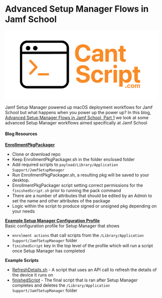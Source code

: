 # Advanced Setup Manager Flows in Jamf School


<p align="center">
<img width="512" alt="CantScript Logo" src="https://github.com/cantscript/AxM_API/blob/main/CantScript_Full_DotComV7.png">
</p>


Jamf Setup Manager powered up macOS deployment workflows for Jamf School but what happens when you power up the power up? In this blog, [Advanced Setup Manager Flows in Jamf School, Part 1]() we look at some advanced Setup Manager workflows aimed specifically at Jamf School


#### Blog Resources
**[EnrollmentPkgPackager](https://github.com/cantscript/Advanced-Setup-Manager-Flows-in-Jamf-School/tree/main/EnrollmentPkgPackager)** <br>

* Clone or download repo
* Keep EnrollmentPkgPackager.sh in the folder enclosed folder
* Add required scripts to `payload/Library/Application Support/JamfSetupManager`
* Run EnrollmentPkgPackager.sh, a resulting pkg will be saved to your desktop.
* EnrollmentPkgPackager script setting correct permissions for the `finishedScript.sh` prior to running the pack command
* There are a number of attributes that should be edited by an Admin to set the name and other attributes of the package
* Logic within the script to produce signed or unsigned pkg depending on your needs


**[Example Setup Manager Configuration Profile](https://github.com/cantscript/Advanced-Setup-Manager-Flows-in-Jamf-School/blob/main/Example_JSM_Advanced_WorkflowPt1.mobileconfig)** <br>
Basic configuration profile for Setup Manager that shows 

- `enrolment actions` that call scripts from the `/Library/Application Support/JamfSetupManager` folder
- `finishedScript` key in the top level of the profile which will run a script once Setup Manager has completed

**Example Scripts** <br>

- [RefreshDetails.sh](https://github.com/cantscript/Advanced-Setup-Manager-Flows-in-Jamf-School/blob/main/EnrollmentPkgPackager/payload/Library/Application%20Support/JamfSetupManager/RefreshDetails.sh) - A script that uses an API call to refresh the details of the device it runs on
- [finishedScript](https://github.com/cantscript/Advanced-Setup-Manager-Flows-in-Jamf-School/blob/main/EnrollmentPkgPackager/payload/Library/Application%20Support/JamfSetupManager/finishedScript.sh) - The final script that is ran after Setup Manager completes and deletes the `/Library/Application Support/JamfSetupManager` folder